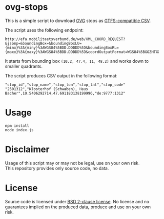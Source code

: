 # ovg-stops

This is a simple script to download [OVG](http://www.buerger-ostallgaeu.de/640.html) stops as [GTFS-compatible CSV](https://developers.google.com/transit/gtfs/reference/stops-file).

The script uses the following endpoint:

```
http://efa.mobilitaetsverbund.de/web/XML_COORD_REQUEST?&jsonp=&boundingBox=&boundingBoxLU={minx}%3A{miny}%3AWGS84%5BDD.DDDDD%5D&boundingBoxRL={maxx}%3A{maxy}%3AWGS84%5BDD.DDDDD%5D&coordOutputFormat=WGS84%5BGGZHTXX%5D&type_1=STOP&outputFormat=json&inclFilter=1
```

It starts from bounding box `(10.2, 47.4, 11, 48.2)` and works down to smaller quadrants.

The script produces CSV output in the following format:

```
"stop_id","stop_name","stop_lon","stop_lat","stop_code"
"2501312","Klosterhof (Schwaben), Haus Bacher",10.5406292714,47.691183138199996,"de:9777:1312"
```

# Usage

```
npm install
node index.js
```

# Disclaimer

Usage of this script may or may not be legal, use on your own risk.  
This repository provides only source code, no data.

# License

Source code is licensed under [BSD 2-clause license](LICENSE). No license and no guarantees implied on the produced data, produce and use on your own risk.